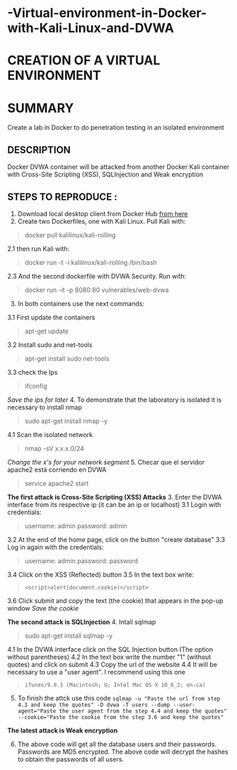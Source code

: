 # -Virtual-environment-in-Docker-with-Kali-Linux-and-DVWA
# CREATION OF A VIRTUAL ENVIRONMENT

# SUMMARY
Create a lab in Docker to do penetration testing in an isolated environment

## DESCRIPTION

Docker DVWA container will be attacked from another Docker Kali container with Cross-Site Scripting (XSS), SQLInjection and Weak encryption

## STEPS TO REPRODUCE :

1. Download local desktop client from Docker Hub [from here](https://www.docker.com/products/docker-desktop)
2. Create two Dockerfiles, one with Kali Linux. Pull Kali with:

>docker pull kalilinux/kali-rolling

2.1 then run Kali with:

>docker run -t -i kalilinux/kali-rolling /bin/bash

2.3 And the second dockerfile with DVWA Security. Run with:

> docker run -it -p 8080:80 vulnerables/web-dvwa

3. In both containers use the next commands:

3.1 First update the containers  

> apt-get update

3.2 Install sudo and net-tools

> apt-get install sudo net-tools

3.3 check the Ips  

> ifconfig

*Save the ips for later*
4. To demonstrate that the laboratory is isolated it is necessary to install nmap 

> sudo apt-get install nmap -y

4.1 Scan the isolated network  

> nmap -sV x.x.x.0/24

*Change the x's for your network segment*
5. Checar que el servidor apache2 está corriendo en DVWA 

> service apache2 start

**The first attack is Cross-Site Scripting (XSS) Attacks**
3. Enter the DVWA interface from its respective ip (it can be an ip or localhost)
3.1 Login with credentials:

> username: admin password: admin

3.2 At the end of the home page, click on the button "create database" 
3.3 Log in again with the credentials:

> username: admin password: password

3.4 Click on the XSS (Reflected) button
3.5 In the text box write:

> `<script>alert(document.cookie)</script>`

3.6 Click submit and copy the text (the cookie) that appears in the pop-up window
*Save the cookie*
   
**The second attack is SQLInjection**
 4. Intall sqlmap 

>  sudo apt-get install sqlmap -y
  
4.1 In the DVWA interface click on the SQL Injection button (The option without parentheses)
 4.2 In the text box write the number "1" (without quotes) and click on submit
 4.3 Copy the url of the website 
4.4 It will be necessary to use a "user agent". I recommend using this one

> `iTunes/9.0.3 (Macintosh; U; Intel Mac OS X 10_6_2; en-ca)`

 5. To finish the attck use this code  `sqlmap -u "Paste the url from step 4.3 and keep the quotes" -D dvwa -T users --dump --user-agent="Paste the user agent from the step 4.4 and keep the quotes" --cookie="Paste the cookie from the step 3.6 and keep the quotes"`

   
**The latest attack is Weak encryption**
  
6. The above code will get all the database users and their passwords. Passwords are MD5 encrypted. The above code will decrypt the hashes to obtain the passwords of all users.
